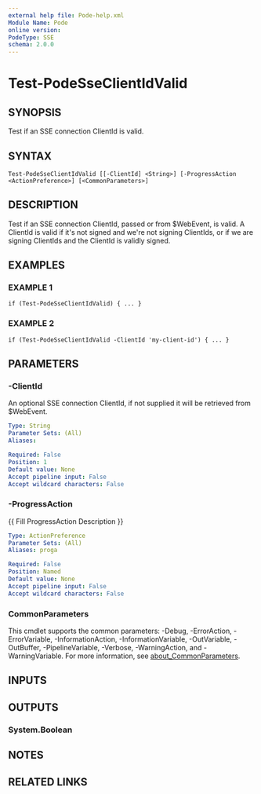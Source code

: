 ```yaml
---
external help file: Pode-help.xml
Module Name: Pode
online version:
PodeType: SSE
schema: 2.0.0
---
```


# Test-PodeSseClientIdValid

## SYNOPSIS
Test if an SSE connection ClientId is valid.

## SYNTAX

```
Test-PodeSseClientIdValid [[-ClientId] <String>] [-ProgressAction <ActionPreference>] [<CommonParameters>]
```

## DESCRIPTION
Test if an SSE connection ClientId, passed or from $WebEvent, is valid.
A ClientId is valid if it's not signed and we're not signing ClientIds,
or if we are signing ClientIds and the ClientId is validly signed.

## EXAMPLES

### EXAMPLE 1
```
if (Test-PodeSseClientIdValid) { ... }
```

### EXAMPLE 2
```
if (Test-PodeSseClientIdValid -ClientId 'my-client-id') { ... }
```

## PARAMETERS

### -ClientId
An optional SSE connection ClientId, if not supplied it will be retrieved from $WebEvent.

```yaml
Type: String
Parameter Sets: (All)
Aliases:

Required: False
Position: 1
Default value: None
Accept pipeline input: False
Accept wildcard characters: False
```

### -ProgressAction
{{ Fill ProgressAction Description }}

```yaml
Type: ActionPreference
Parameter Sets: (All)
Aliases: proga

Required: False
Position: Named
Default value: None
Accept pipeline input: False
Accept wildcard characters: False
```

### CommonParameters
This cmdlet supports the common parameters: -Debug, -ErrorAction, -ErrorVariable, -InformationAction, -InformationVariable, -OutVariable, -OutBuffer, -PipelineVariable, -Verbose, -WarningAction, and -WarningVariable. For more information, see [about_CommonParameters](http://go.microsoft.com/fwlink/?LinkID=113216).

## INPUTS

## OUTPUTS

### System.Boolean
## NOTES

## RELATED LINKS
